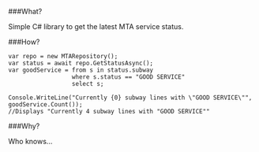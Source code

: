 ###What?

Simple C# library to get the latest MTA service status.

###How?

```
var repo = new MTARepository();
var status = await repo.GetStatusAsync();
var goodService = from s in status.subway
                  where s.status == "GOOD SERVICE"
                  select s;

Console.WriteLine("Currently {0} subway lines with \"GOOD SERVICE\"", goodService.Count());
//Displays "Currently 4 subway lines with "GOOD SERVICE""
```

###Why?

Who knows...